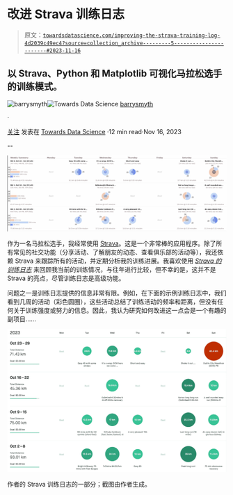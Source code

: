 # 改进 Strava 训练日志

> 原文：[`towardsdatascience.com/improving-the-strava-training-log-4d2039c49ec4?source=collection_archive---------5-----------------------#2023-11-16`](https://towardsdatascience.com/improving-the-strava-training-log-4d2039c49ec4?source=collection_archive---------5-----------------------#2023-11-16)

## 以 Strava、Python 和 Matplotlib 可视化马拉松选手的训练模式。

[](https://barrysmyth.medium.com/?source=post_page-----4d2039c49ec4--------------------------------)![barrysmyth](https://barrysmyth.medium.com/?source=post_page-----4d2039c49ec4--------------------------------)[](https://towardsdatascience.com/?source=post_page-----4d2039c49ec4--------------------------------)![Towards Data Science](https://towardsdatascience.com/?source=post_page-----4d2039c49ec4--------------------------------) [barrysmyth](https://barrysmyth.medium.com/?source=post_page-----4d2039c49ec4--------------------------------)

·

[关注](https://medium.com/m/signin?actionUrl=https%3A%2F%2Fmedium.com%2F_%2Fsubscribe%2Fuser%2Fa995c3b2ae8&operation=register&redirect=https%3A%2F%2Ftowardsdatascience.com%2Fimproving-the-strava-training-log-4d2039c49ec4&user=barrysmyth&userId=a995c3b2ae8&source=post_page-a995c3b2ae8----4d2039c49ec4---------------------post_header-----------) 发表在 [Towards Data Science](https://towardsdatascience.com/?source=post_page-----4d2039c49ec4--------------------------------) ·12 min read·Nov 16, 2023[](https://medium.com/m/signin?actionUrl=https%3A%2F%2Fmedium.com%2F_%2Fvote%2Ftowards-data-science%2F4d2039c49ec4&operation=register&redirect=https%3A%2F%2Ftowardsdatascience.com%2Fimproving-the-strava-training-log-4d2039c49ec4&user=barrysmyth&userId=a995c3b2ae8&source=-----4d2039c49ec4---------------------clap_footer-----------)

--

[](https://medium.com/m/signin?actionUrl=https%3A%2F%2Fmedium.com%2F_%2Fbookmark%2Fp%2F4d2039c49ec4&operation=register&redirect=https%3A%2F%2Ftowardsdatascience.com%2Fimproving-the-strava-training-log-4d2039c49ec4&source=-----4d2039c49ec4---------------------bookmark_footer-----------)![](img/a4fec5ede0515ceaae79cd895af4e2fd.png)

作为一名马拉松选手，我经常使用 [Strava](https://www.strava.com/athletes/3546831)。这是一个非常棒的应用程序。除了所有常见的社交功能（分享活动、了解朋友的动态、查看俱乐部的活动等），我还依赖 Strava 来跟踪所有的活动，并定期分析我的训练进展。我喜欢使用 [*Strava 的训练日志*](https://support.strava.com/hc/en-us/articles/206535704-Training-Log) 来回顾我当前的训练情况，与往年进行比较，但不幸的是，这并不是 Strava 的亮点，尽管训练日志是高级功能。

问题之一是训练日志提供的信息非常有限。例如，在下面的示例训练日志中，我们看到几周的活动（彩色圆圈），这些活动总结了训练活动的频率和距离，但没有任何关于训练强度或努力的信息。因此，我认为研究如何改进这一点会是一个有趣的副项目……

![](img/497381f772ef7d1ff2a4c36f0a25075d.png)

作者的 Strava 训练日志的一部分；截图由作者生成。
